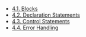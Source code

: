 <!-- This file is generated automatically by infrastructure scripts. Please don't edit by hand. -->

<!-- markdownlint-disable first-line-h1 -->

- [4.1. Blocks](./01-blocks/index.md)
- [4.2. Declaration Statements](./02-declaration-statements/index.md)
- [4.3. Control Statements](./03-control-statements/index.md)
- [4.4. Error Handling](./04-error-handling/index.md)
